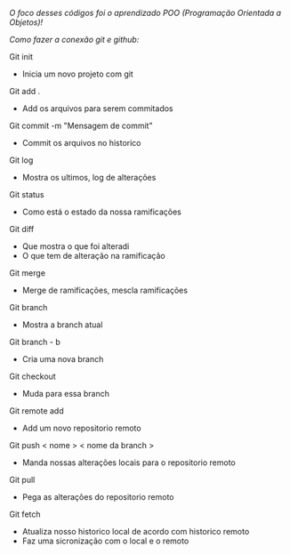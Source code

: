*O foco desses códigos foi o aprendizado POO (Programação Orientada a Objetos)!*

*Como fazer a conexão git e github:*

Git init
 - Inicia um novo projeto com git

Git add .
 - Add os arquivos para serem commitados

Git commit -m "Mensagem de commit"
 - Commit os arquivos no historico

Git log
 - Mostra os ultimos, log de alterações
   
Git status
 - Como está o estado da nossa ramificações

Git diff
 - Que mostra o que foi alteradi
 - O que tem de alteração na ramificação

Git merge
 - Merge de ramificações, mescla ramificações

Git branch
 - Mostra a branch atual

Git branch - b <Nome da branch>
 - Cria uma nova branch

Git checkout <Nome da branch>
- Muda para essa branch

Git remote add <nome> <url>
 - Add um novo repositorio remoto

Git push < nome > < nome da branch >
 - Manda nossas alterações locais para o repositorio remoto

Git pull <nome> <nome-da-branch>
  - Pega as alterações do repositorio remoto

Git fetch
  - Atualiza nosso historico local de acordo com historico remoto
  - Faz uma sicronização com o local e o remoto
